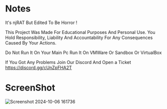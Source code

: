 # Notes

It's njRAT But Edited To Be Horror  !

This Project Was Made For Educational Purposes And Personal Use. You Hold Responsibility, Liability And Accountability For Any Consequences Caused By Your Actions.

Do Not Run It On Your Main Pc Run It On VMWare Or Sandbox Or VirtualBox

If You Got Any Problems Join Our Discord And Open a Ticket https://discord.gg/cUnZpFHA2T


# ScreenShot
![Screenshot 2024-10-06 161736](https://github.com/user-attachments/assets/e62e265d-ed58-40f9-8669-af0f4406b06b)
